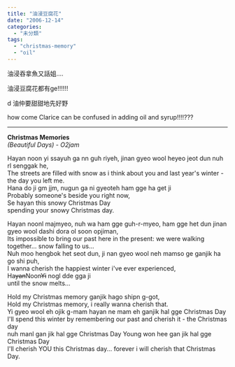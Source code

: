 ```yaml
---
title: "油浸豆腐花"
date: "2006-12-14"
categories: 
  - "未分類"
tags: 
  - "christmas-memory"
  - "oil"
---
```


油浸吞拿魚又話姐....

油浸豆腐花都有ge!!!!!!

d 油仲要甜甜地先好野

how come Clarice can be confused in adding oil and syrup!!!!???

* * *

**Christmas Memories**  
_(Beautiful Days) - O2jam_  
  
Hayan noon yi ssayuh ga nn guh riyeh, jinan gyeo wool heyeo jeot dun nuh rl senggak he,  
The streets are filled with snow as i think about you and last year's winter - the day you left me.  
Hana do ji gm jjm, nugun ga ni gyeoteh ham gge ha get ji  
Probably someone's beside you right now,  
Se hayan this snowy Christmas Day  
spending your snowy Christmas day.  
  
Hayan noonl majmyeo, nuh wa ham gge guh-r-myeo, ham gge het dun jinan gyeo wool dashi dora ol soon opjiman,  
Its impossible to bring our past here in the present: we were walking together... snow falling to us...  
Nuh moo hengbok het seot dun, ji nan gyeo wool neh mamso ge ganjik ha go shi puh,  
I wanna cherish the happiest winter i've ever experienced,  
Ha~~yan~~Noon~~Yi~~ nogl dde gga ji  
until the snow melts...  
  
Hold my Christmas memory ganjik hago shipn g-got,  
Hold my Christmas memory, i really wanna cherish that.  
Yi gyeo wool eh ojik g-mam hayan ne mam eh ganjik hal gge Christmas Day  
I'll spend this winter by remembering our past and cherish it - the Christmas day  
nuh manl gan jik hal gge Christmas Day Young won hee gan jik hal gge Christmas Day  
I'll cherish YOU this Christmas day... forever i will cherish that Christmas Day.
